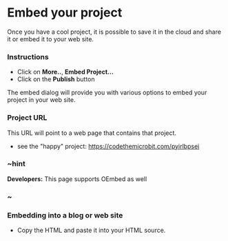 # Embed your project

Once you have a cool project, it is possible to save it in the cloud and share it or embed it to your web site.

### Instructions

* Click on **More..**, **Embed Project...**
* Click on the **Publish** button

The embed dialog will provide you with various options to embed your project in your web site.

### Project URL

This URL will point to a web page that contains that project.

* see the "happy" project: https://codethemicrobit.com/pyirlbpsei

### ~hint

**Developers:** This page supports OEmbed as well 

### ~

### Embedding into a blog or web site

* Copy the HTML and paste it into your HTML source.

